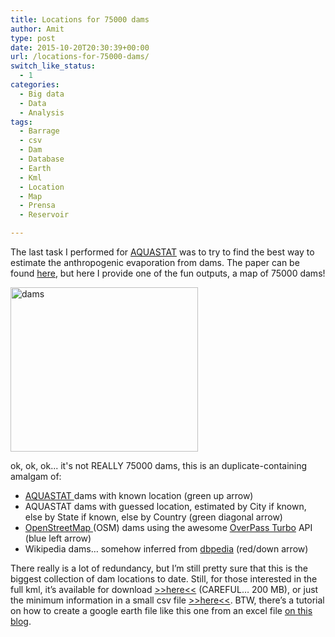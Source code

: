 ```yaml
---
title: Locations for 75000 dams
author: Amit
type: post
date: 2015-10-20T20:30:39+00:00
url: /locations-for-75000-dams/
switch_like_status:
  - 1
categories:
  - Big data
  - Data
  - Analysis
tags:
  - Barrage
  - csv
  - Dam
  - Database
  - Earth
  - Kml
  - Location
  - Map
  - Prensa
  - Reservoir

---
```

The last task I performed for <a href="http://www.fao.org/nr/aquastat" target="_blank">AQUASTAT</a> was to try to find the best way to estimate the anthropogenic evaporation from dams. The paper can be found <a href ="http://www.fao.org/3/bc814e/bc814e.pdf">here</a>, but here I provide one of the fun outputs, a map of 75000 dams!

[<img class="alignnone size-medium wp-image-401" src="https://i2.wp.com/amitkohli.com/wp-content/uploads/2015/10/dams.png?resize=300%2C263" alt="dams" width="300" height="263" srcset="https://i2.wp.com/amitkohli.com/wp-content/uploads/2015/10/dams.png?resize=300%2C263 300w, https://i2.wp.com/amitkohli.com/wp-content/uploads/2015/10/dams.png?w=624 624w" sizes="(max-width: 300px) 100vw, 300px" data-recalc-dims="1" />][1]

ok, ok, ok... it's not REALLY 75000 dams, this is an duplicate-containing amalgam of:

  * <a href="http://www.fao.org/nr/water/aquastat/dams/index.stm" target="_blank">AQUASTAT </a>dams with known location (green up arrow)
  * AQUASTAT dams with guessed location, estimated by City if known, else by State if known, else by Country (green diagonal arrow)
  * <a href="https://www.openstreetmap.org/#map=5/51.500/-0.100" target="_blank">OpenStreetMap </a>(OSM) dams using the awesome <a href="http://overpass-turbo.eu/" target="_blank">OverPass Turbo</a> API (blue left arrow)
  * Wikipedia dams&#8230; somehow inferred from <a href="http://dbpedia.org" target="_blank">dbpedia</a> (red/down arrow)

There really is a lot of redundancy, but I&#8217;m still pretty sure that this is the biggest collection of dam locations to date. Still, for those interested in the full kml, it&#8217;s available for download <a href="https://www.dropbox.com/s/1q27n6raje3gvab/all.merged.kml?dl=0" target="_blank">>>here<<</a> (CAREFUL&#8230; 200 MB), or just the minimum information in a small csv file <a href="https://www.dropbox.com/s/qpraev5pbvzk1jc/all.merged.csv?dl=0" target="_blank">>>here<<</a>. BTW, there&#8217;s a tutorial on how to create a google earth file like this one from an excel file <a href="https://amitkohli.com/kml-maker-for-excel-google-earth/" target="_blank">on this blog</a>.

 [1]: https://i2.wp.com/amitkohli.com/wp-content/uploads/2015/10/dams.png